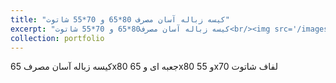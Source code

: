 ```yaml
---
title: "کیسه زباله آسان مصرف 80*65 و 70*55 شاتوت"
excerpt: "کیسه زباله آسان مصرف80*65 و 70*55 شاتوت<br/><img src='/images/p6.jpg'>"
collection: portfolio
---
```


کیسه زباله آسان مصرف 65x80 جعبه ای و 65x80 و 55x70 لفاف شاتوت
